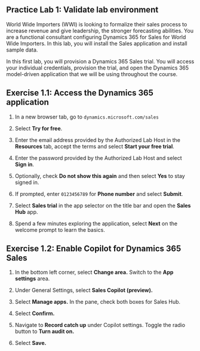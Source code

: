
## Practice Lab 1: Validate lab environment 

World Wide Importers (WWI) is looking to formalize their sales process to
increase revenue and give leadership, the stronger forecasting abilities. You are
a functional consultant configuring Dynamics 365 for Sales for World Wide
Importers. In this lab, you will install the Sales application and install
sample data.

In this first lab, you will provision a Dynamics 365 Sales trial. You will access your individual credentials, provision the trial, and open the Dynamics 365 model-driven application that we will be using throughout the course.

## Exercise 1.1: Access the Dynamics 365 application

1. In a new browser tab, go to `dynamics.microsoft.com/sales`

1. Select **Try for free**.

1. Enter the email address provided by the Authorized Lab Host in the **Resources** tab, accept the terms and select **Start your free trial**.

1. Enter the password provided by the Authorized Lab Host and select **Sign in**.

1. Optionally, check **Do not show this again** and then select **Yes** to stay signed in.

1. If prompted, enter `0123456789` for **Phone number** and select **Submit**.

1. Select **Sales trial** in the app selector on the title bar and open the **Sales Hub** app.

1. Spend a few minutes exploring the application, select **Next** on the welcome prompt to learn the basics.

## Exercise 1.2: Enable Copilot for Dynamics 365 Sales

1. In the bottom left corner, select **Change area.** Switch to the **App settings** area.

1. Under General Settings, select **Sales Copilot (preview).**

1. Select **Manage apps.** In the pane, check both boxes for Sales Hub.

1. Select **Confirm.**

1. Navigate to **Record catch up** under Copilot settings. Toggle the radio button to **Turn audit on.**

1. Select **Save.**
